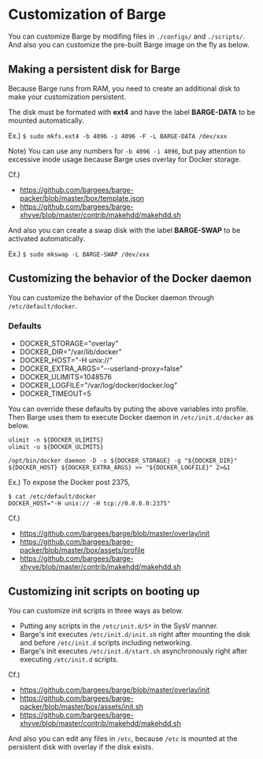 # Customization of Barge

You can customize Barge by modifing files in `./configs/` and `./scripts/`.
And also you can customize the pre-built Barge image on the fly as below.

## Making a persistent disk for Barge

Because Barge runs from RAM, you need to create an additional disk to make your customization persistent.

The disk must be formated with **ext4** and have the label **BARGE-DATA** to be mounted automatically.

Ex.) `$ sudo mkfs.ext4 -b 4096 -i 4096 -F -L BARGE-DATA /dev/xxx`

Note) You can use any numbers for `-b 4096 -i 4096`, but pay attention to excessive inode usage because Barge uses overlay for Docker storage.

Cf.)  
- https://github.com/bargees/barge-packer/blob/master/box/template.json
- https://github.com/bargees/barge-xhyve/blob/master/contrib/makehdd/makehdd.sh

And also you can create a swap disk with the label **BARGE-SWAP** to be activated automatically.

Ex.) `$ sudo mkswap -L BARGE-SWAP /dev/xxx`

## Customizing the behavior of the Docker daemon

You can customize the behavior of the Docker daemon through `/etc/default/docker`.

### Defaults

- DOCKER_STORAGE="overlay"
- DOCKER_DIR="/var/lib/docker"
- DOCKER_HOST="-H unix://"
- DOCKER_EXTRA_ARGS="--userland-proxy=false"
- DOCKER_ULIMITS=1048576
- DOCKER_LOGFILE="/var/log/docker/docker.log"
- DOCKER_TIMEOUT=5

You can override these defaults by puting the above variables into profile.
Then Barge uses them to execute Docker daemon in `/etc/init.d/docker` as below.

```
ulimit -n ${DOCKER_ULIMITS}
ulimit -u ${DOCKER_ULIMITS}

/opt/bin/docker daemon -D -s ${DOCKER_STORAGE} -g "${DOCKER_DIR}" ${DOCKER_HOST} ${DOCKER_EXTRA_ARGS} >> "${DOCKER_LOGFILE}" 2>&1
```

Ex.) To expose the Docker post 2375,

```
$ cat /etc/default/docker
DOCKER_HOST="-H unix:// -H tcp://0.0.0.0:2375"
```

Cf.)  
- https://github.com/bargees/barge/blob/master/overlay/init
- https://github.com/bargees/barge-packer/blob/master/box/assets/profile
- https://github.com/bargees/barge-xhyve/blob/master/contrib/makehdd/makehdd.sh

## Customizing init scripts on booting up

You can customize init scripts in three ways as below.

- Putting any scripts in the `/etc/init.d/S*` in the SysV manner.
- Barge's init executes `/etc/init.d/init.sh` right after mounting the disk and before `/etc/init.d` scripts including networking.
- Barge's init executes `/etc/init.d/start.sh` asynchronously right after executing `/etc/init.d` scripts.

Cf.)  
- https://github.com/bargees/barge/blob/master/overlay/init
- https://github.com/bargees/barge-packer/blob/master/box/assets/init.sh
- https://github.com/bargees/barge-xhyve/blob/master/contrib/makehdd/makehdd.sh

And also you can edit any files in `/etc`, because `/etc` is mounted at the persistent disk with overlay if the disk exists.
